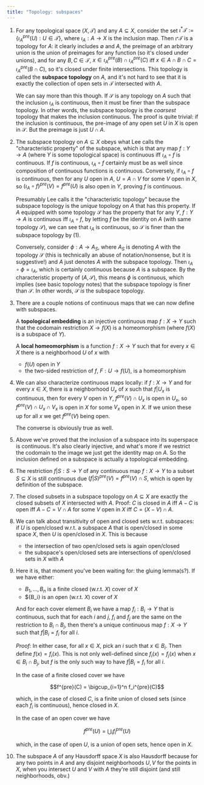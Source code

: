 ```yaml
---
title: "Topology: subspaces"
---
```


1. For any topological space $(X, \mathcal{T})$ and any $A \subseteq X$, consider the set $\iota^{\ast} \mathcal{T} := \{\iota_A^{pre}(U) : U \in \mathcal{T} \}$, where $\iota_A: A \to X$ is the inclusion map. Then $\iota_^{\ast} \mathcal{T}$ is a topology for $A$: it clearly includes $\emptyset$ and $A$, the preimage of an arbitrary union is the union of preimages for any function (so it's closed under unions), and for any $B, C \in \mathcal{T}$, $x \in \iota_A^{pre}(B) \cap \iota_A^{pre}(C)$ iff $x \in A \cap B \cap C = \iota_A^{pre}(B \cap C)$, so it's closed under finite intersections. This topology is called the **subspace topology** on $A$, and it's not hard to see that it is exactly the collection of open sets in $\mathcal{T}$ intersected with $A$.

    We can say more than this though. If $\mathcal{S}$ is any topology on $A$ such that the inclusion $\iota_A$ is continuous, then it must be finer than the subspace topology. In other words, the subspace topology is the *coarsest* topology that makes the inclusion continuous. The proof is quite trivial: if the inclusion is continuous, the pre-image of any open set $U$ in $X$ is open in $\mathcal{S}$. But the preimage is just $U \cap A$.

2. The subspace topology on $A \subseteq X$ obeys what Lee calls the "characteristic property" of the subspace, which is that any map $f: Y \to A$ (where $Y$ is some topological space) is continuous iff $\iota_A \circ f$ is continuous. If $f$ is continuous, $\iota_A \circ f$ certainly must be as well since composition of continuous functions is continuous. Conversely, if $\iota_A \circ f$ is continuous, then for any $U$ open in $A$, $U = A \cap V$ for some $V$ open in $X$, so $(\iota_A \circ f)^{pre}(V) = f^{pre}(U)$ is also open in $Y$, proving $f$ is continuous.

    Presumably Lee calls it the "characteristic topology" because the subspace topology is the *unique* topology on $A$ that has this property. If $A$ equipped with some topology $\mathcal{S}$ has the property that for any $Y$, $f: Y \to A$ is continuous iff $\iota_A \circ f$, by letting $f$ be the identity on $A$ (with same topology $\mathcal{S}$), we can see that $\iota_A$ is continuous, so $\mathcal{S}$ is finer than the subspace topology by (1). 

    Conversely, consider $\phi: A \to A_S$, where $A_S$ is denoting $A$ with the topology $\mathcal{S}$ (this is technically an abuse of notation/nonsense, but it is suggestive!) and $A$ just denotes $A$ with the subspace topology. Then $\iota_A \circ \phi = \iota_A$, which is certainly continuous because $A$ is a subspace. By the characteristic property of $(A, \mathcal{S})$, this means $\phi$ is continuous, which implies (see basic topology notes) that the subspace topology is finer than $\mathcal{S}$. In other words, $\mathcal{S}$ *is* the subspace topology.

3. There are a couple notions of continuous maps that we can now define with subspaces. 

     A **topological embedding** is an injective continuous map $f: X \to Y$ such that the codomain restriction $X \to f(X)$ is a homeomorphism (where $f(X)$ is a subspace of $Y$).

     A **local homeomorphism** is a function $f: X \to Y$ such that for every $x \in X$ there is a neighborhood $U$ of $x$ with 

     - $f(U)$ open in $Y$
     - the two-sided restriction of $f$, $F: U \to f(U)$, is a homeomorphism

4. We can also characterize continuous maps locally: if $f: X \to Y$ and for every $x \in X$, there is a neighborhood $U_x$ of $x$ such that $f|U_x$ is continuous, then for every $V$ open in $Y$, $f^{pre}(V) \cap U_x$ is open in $U_x$, so $f^{pre}(V) \cap U_x \cap V_x$ is open in $X$ for some $V_x$ open in $X$. If we union these up for all $x$ we get $f^{pre}(V)$ being open.

    The converse is obviously true as well.


4. Above we've proved that the inclusion of a subspace into its superspace is continuous. It's also clearly injective, and what's more if we restrict the codomain to the image we just get the identity map on $A$. So the inclusion defined on a subspace is actually a topological embedding.

5. The restriction $f|S: S \to Y$ of any continuous map $f: X \to Y$ to a subset $S \subseteq X$ is still continuous due $(f|S)^{pre}(V) = f^{pre}(V) \cap S$, which is open by definition of the subspace.

6. The closed subsets in a subspace topology on $A \subseteq X$ are exactly the closed subsets of $X$ intersected with $A$. Proof: $C$ is closed in $A$ iff $A - C$ is open iff $A - C = V \cap A$ for some $V$ open in $X$ iff $C = (X - V) \cap A$.


7. We can talk about transitivity of open and closed sets w.r.t. subspaces: if $U$ is open/closed w.r.t. a subspace $A$ that is open/closed in some space $X$, then $U$ is open/closed in $X$. This is because

    - the intersection of two open/closed sets is again open/closed
    - the subspace's open/closed sets are intersections of open/closed sets in $X$ with $A$

8. Here it is, that moment you've been waiting for: the gluing lemma(s?). If we have either:

     - $B_1, \ldots, B_n$ is a finite closed (w.r.t. $X$) cover of $X$
     - $\{B_i\} is an open (w.r.t. $X$) cover of $X$

    And for each cover element $B_i$ we have a map $f_i: B_i \to Y$ that is continuous, such that for each $i$ and $j$, $f_i$ and $f_j$ are the same on the restriction to $B_i \cap B_j$, then there's a unique continuous map $f: X \to Y$ such that $f|B_i = f_i$ for all $i$.

    *Proof:* In either case, for all $x \in X$, pick an $i$ such that $x \in B_i$. Then define $f(x) = f_i(x)$. This is not only well-defined since $f_i(x) = f_j(x)$ when $x \in B_i \cap B_j$, but $f$ is the only such way to have $f|B_i = f_i$ for all $i$.

    In the case of a finite closed cover we have

    $$f^{pre}(C) = \bigcup_{i=1}^n f_i^{pre}(C)$$

    which, in the case of closed $C$, is a finite union of closed sets (since each $f_i$ is continuous), hence closed in $X$.

    In the case of an open cover we have

    $$f^{pre}(U) = \bigcup_i f_i^{pre}(U)$$

    which, in the case of open $U$, is a union of open sets, hence open in $X$.

9. The subspace $A$ of any Hausdorff space $X$ is also Hausdorff because for any two points in $A$ and any disjoint neighborhoods $U, V$ for the points in $X$, when you intersect $U$ and $V$ with $A$ they're still disjoint (and still neighborhoods, obv.)


